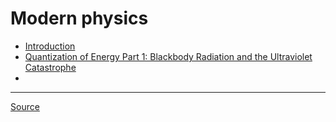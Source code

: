 # Modern physics

- [Introduction](introduction)
- [Quantization of Energy Part 1: Blackbody Radiation and the Ultraviolet Catastrophe](quantization-energy-blackbody-radiation-ultraviolet-catastrophe)
- 

***

[Source](https://www.youtube.com/watch?v=H0m97YJavH4&list=PLybg94GvOJ9FAFBqQGf5-4YbfKpWbJtGn&index=1)